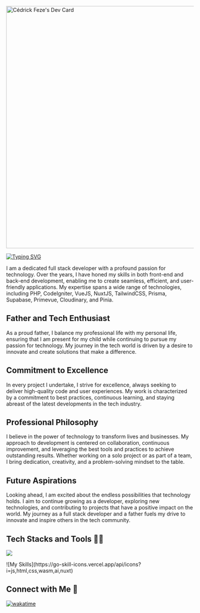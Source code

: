
<a href="https://app.daily.dev/cedrickdev"><img src="https://api.daily.dev/devcards/v2/mTVTY48DbfDIj2an4S7Rh.png?type=wide&r=1an" width="652" alt="Cédrick Feze's Dev Card"/></a>

[![Typing SVG](https://readme-typing-svg.demolab.com?font=Fira+Code&pause=1000&color=F73387&width=435&lines=Fullstack+web+developer;Graphic+designer;Tech+Enthousiast;Father)](https://git.io/typing-svg)

I am a dedicated full stack developer with a profound passion for technology. Over the years, I have honed my skills in both front-end and back-end development, enabling me to create seamless, efficient, and user-friendly applications. My expertise spans a wide range of technologies, including PHP, CodeIgniter, VueJS, NuxtJS, TailwindCSS, Prisma, Supabase, Primevue, Cloudinary, and Pinia.

## Father and Tech Enthusiast

As a proud father, I balance my professional life with my personal life, ensuring that I am present for my child while continuing to pursue my passion for technology. My journey in the tech world is driven by a desire to innovate and create solutions that make a difference.

## Commitment to Excellence

In every project I undertake, I strive for excellence, always seeking to deliver high-quality code and user experiences. My work is characterized by a commitment to best practices, continuous learning, and staying abreast of the latest developments in the tech industry.

## Professional Philosophy

I believe in the power of technology to transform lives and businesses. My approach to development is centered on collaboration, continuous improvement, and leveraging the best tools and practices to achieve outstanding results. Whether working on a solo project or as part of a team, I bring dedication, creativity, and a problem-solving mindset to the table.

## Future Aspirations

Looking ahead, I am excited about the endless possibilities that technology holds. I aim to continue growing as a developer, exploring new technologies, and contributing to projects that have a positive impact on the world. My journey as a full stack developer and a father fuels my drive to innovate and inspire others in the tech community.


## Tech Stacks and Tools 👨‍💻
<p align="left">
<img src="https://go-skill-icons.vercel.app/api/icons?i=html,css,js,ts,nuxtjs,php,figma,git,nodejs,postgres,prisma,postman,tailwind,vscode,vercel,pinia,c,cpp,ai,mysql,md,ps,vue,vuetify,sentry,docker,devto,pnpm,xd,notion"/>
</p>
![My Skills](https://go-skill-icons.vercel.app/api/icons?i=js,html,css,wasm,ai,nuxt)

## Connect with Me 🫣



[![wakatime](https://wakatime.com/badge/user/c58af120-8752-4b19-9787-c4380364def0.svg)](https://wakatime.com/@c58af120-8752-4b19-9787-c4380364def0)


